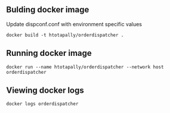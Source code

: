 ## Bulding docker image  
Update dispconf.conf with environment specific values  
```
docker build -t htotapally/orderdispatcher .  
```

## Running docker image  
```
docker run --name htotapally/orderdispatcher --network host orderdispatcher
```

## Viewing docker logs  
```
docker logs orderdispatcher
```
